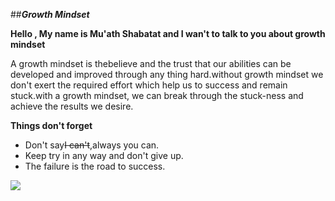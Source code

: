 ##***Growth Mindset***

**Hello , My name is Mu'ath Shabatat and I wan't to talk to you about growth mindset**
 
A growth mindset is thebelieve and the trust that our abilities can be developed and improved through any thing hard.without  growth mindset we don't exert the required effort which help us to success and remain stuck.with a growth mindset, we can break through the stuck-ness and achieve the results we desire.

 


**Things don't forget**

- Don't say~~I can't~~,always you can.
- Keep try in any way and don't give up.
- The failure is the road to success.

![](https://medchatmonday.com/wp-content/uploads/2019/02/growth-mindset.png)
